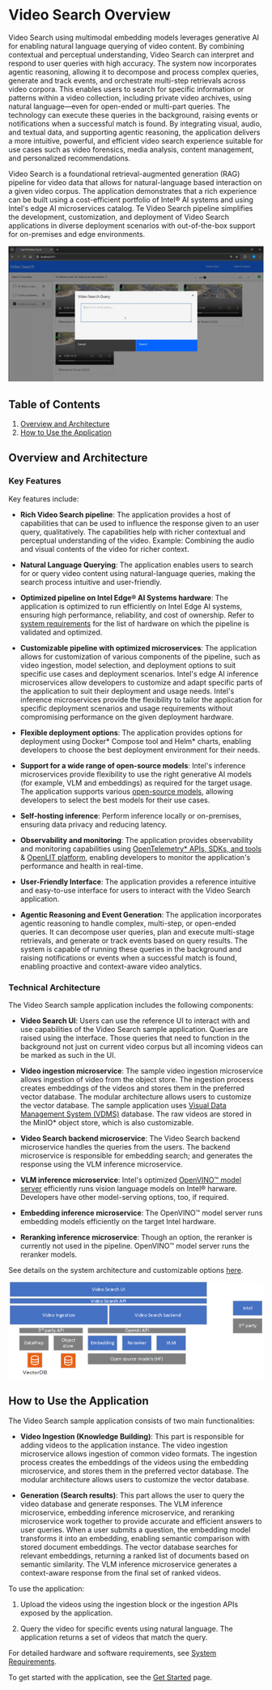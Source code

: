 # Video Search Overview

Video Search using multimodal embedding models leverages generative AI for enabling natural language querying of video content. By combining contextual and perceptual understanding, Video Search can interpret and respond to user queries with high accuracy. The system now incorporates agentic reasoning, allowing it to decompose and process complex queries, generate and track events, and orchestrate multi-step retrievals across video corpora. This enables users to search for specific information or patterns within a video collection, including private video archives, using natural language—even for open-ended or multi-part queries. The technology can execute these queries in the background, raising events or notifications when a successful match is found. By integrating visual, audio, and textual data, and supporting agentic reasoning, the application delivers a more intuitive, powerful, and efficient video search experience suitable for use cases such as video forensics, media analysis, content management, and personalized recommendations.

Video Search is a foundational retrieval-augmented generation (RAG) pipeline for video data that allows for natural-language based interaction on a given video corpus. The application demonstrates that a rich experience can be built using a cost-efficient portfolio of Intel® AI systems and using Intel's edge AI microservices catalog. Te Video Search pipeline simplifies the development, customization, and deployment of Video Search applications in diverse deployment scenarios with out-of-the-box support for on-premises and edge environments.

![Video Search web interface](./images/VideoSearch_Webpage.png)

## Table of Contents
1. [Overview and Architecture](#Overview-and-Architecture)
2. [How to Use the Application](#How-to-Use-the-Application)

## Overview and Architecture

### Key Features

Key features include:

- **Rich Video Search pipeline**: The application provides a host of capabilities that can be used to influence the response given to an user query, qualitatively. The capabilities help with richer contextual and perceptual understanding of the video. Example: Combining the audio and visual contents of the video for richer context. 

- **Natural Language Querying**: The application enables users to search for or query video content using natural-language queries, making the search process intuitive and user-friendly.

- **Optimized pipeline on Intel Edge® AI Systems hardware**: The application is optimized to run efficiently on Intel Edge AI systems, ensuring high performance, reliability, and cost of ownership. Refer to [system requirements](./system-requirements.md) for the list of hardware on which the pipeline is validated and optimized.

- **Customizable pipeline with optimized microservices**: The application allows for customization of various components of the pipeline, such as video ingestion, model selection, and deployment options to suit specific use cases and deployment scenarios. Intel's edge AI inference microservices allow developers to customize and adapt specific parts of the application to suit their deployment and usage needs. Intel's inference microservices provide the flexibility to tailor the application for specific deployment scenarios and usage requirements without compromising performance on the given deployment hardware.

- **Flexible deployment options**: The application provides options for deployment using Docker\* Compose tool and Helm\* charts, enabling developers to choose the best deployment environment for their needs.

- **Support for a wide range of open-source models**: Intel's inference microservices provide flexibility to use the right generative AI models (for example, VLM and embeddings) as required for the target usage. The application supports various [open-source models](https://huggingface.co/OpenVINO), allowing developers to select the best models for their use cases.

- **Self-hosting inference**: Perform inference locally or on-premises, ensuring data privacy and reducing latency.

- **Observability and monitoring**: The application provides observability and monitoring capabilities using [OpenTelemetry\* APIs, SDKs, and tools](https://opentelemetry.io/) & [OpenLIT platform](https://github.com/openlit/openlit), enabling developers to monitor the application's performance and health in real-time.

- **User-Friendly Interface**: The application provides a reference intuitive and easy-to-use interface for users to interact with the Video Search application.

- **Agentic Reasoning and Event Generation**: The application incorporates agentic reasoning to handle complex, multi-step, or open-ended queries. It can decompose user queries, plan and execute multi-stage retrievals, and generate or track events based on query results. The system is capable of running these queries in the background and raising notifications or events when a successful match is found, enabling proactive and context-aware video analytics.

### Technical Architecture
The Video Search sample application includes the following components:

- **Video Search UI**: Users can use the reference UI to interact with and use capabilities of the Video Search sample application. Queries are raised using the interface. Those queries that need to function in the background not just on current video corpus but all incoming videos can be marked as such in the UI. 

- **Video ingestion microservice**: The sample video ingestion microservice allows ingestion of video from the object store. The ingestion process creates embeddings of the videos and stores them in the preferred vector database. The modular architecture allows users to customize the vector database. The sample application uses [Visual Data Management System (VDMS)](https://github.com/IntelLabs/vdms) database. The raw videos are stored in the MinIO\* object store, which is also customizable.

- **Video Search backend microservice**: The Video Search backend microservice handles the queries from the users. The backend microservice is responsible for embedding search; and generates the response using the VLM inference microservice.

- **VLM inference microservice**: Intel's optimized [OpenVINO™ model server](https://github.com/openvinotoolkit/model_server) efficiently runs vision language models on Intel® harware. Developers have other model-serving options, too, if required.

- **Embedding inference microservice**: The OpenVINO™ model server runs embedding models efficiently on the target Intel hardware.

- **Reranking inference microservice**: Though an option, the reranker is currently not used in the pipeline. OpenVINO™ model server runs the reranker models.


See details on the system architecture and customizable options [here](./overview-architecture-search.md).

![System Architecture Diagram](./images/TEAI_VideoSearch.png)

## How to Use the Application

The Video Search sample application consists of two main functionalities:

- **Video Ingestion (Knowledge Building)**: This part is responsible for adding videos to the application instance. The video ingestion microservice allows ingestion of common video formats. The ingestion process creates the embeddings of the videos using the embedding microservice, and stores them in the preferred vector database. The modular architecture allows users to customize the vector database. 

- **Generation (Search results)**: This part allows the user to query the video database and generate responses. The VLM inference microservice, embedding inference microservice, and reranking microservice work together to provide accurate and efficient answers to user queries. When a user submits a question, the embedding model transforms it into an embedding, enabling semantic comparison with stored document embeddings. The vector database searches for relevant embeddings, returning a ranked list of documents based on semantic similarity. The VLM inference microservice generates a context-aware response from the final set of ranked videos.

To use the application:

1. Upload the videos using the ingestion block or the ingestion APIs exposed by the application.

1. Query the video for specific events using natural language. The application returns a set of videos that match the query.

For detailed hardware and software requirements, see [System Requirements](./system-requirements.md).

To get started with the application, see the [Get Started](./get-started.md) page.


